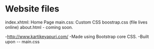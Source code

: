 Website files
================
index.xhtml: Home Page
main.css: Custom CSS
boostrap.css (file lives online)
about.html - coming soon.

-http://www.kartikeyapuri.com/
-Made using Bootstrap core CSS.
-Built upon -- main.css
